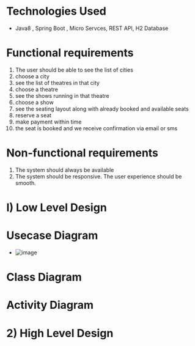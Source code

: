 # Technologies Used
* Java8 , Spring Boot , Micro Servces, REST API, H2 Database

# Functional requirements
1. The user should be able to see the list of cities
2. choose a city
3. see the list of theatres in that city
4. choose a theatre
5. see the shows running in that theatre 
6. choose a show 
7. see the seating layout along with already booked and available seats
8. reserve a seat 
9. make payment within time
10. the seat is booked and we receive confirmation via email or sms

# Non-functional requirements
1. The system should always be available
2. The system should be responsive. The user experience should be smooth.

# I) Low Level Design
# Usecase Diagram
* ![image](https://user-images.githubusercontent.com/7721150/179366396-425daeaf-3850-4072-b1ab-447c21f1f0a1.png)

# Class Diagram

# Activity Diagram

# 2) High Level Design

